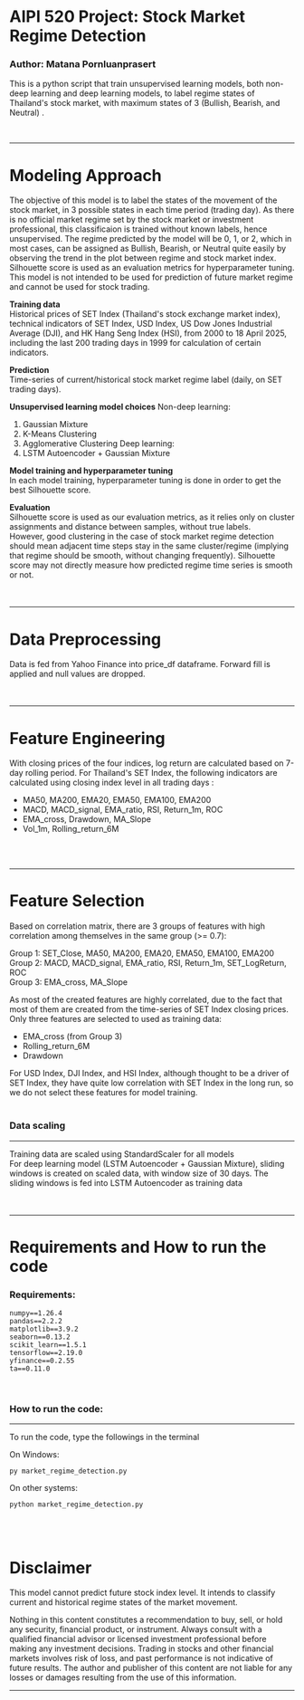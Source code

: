 # AIPI 520 Project: Stock Market Regime Detection
### **Author**: Matana Pornluanprasert<br>

This is a python script that train unsupervised learning models, both non-deep learning and deep learning models, to label regime states of Thailand's stock market, with maximum states of 3 (Bullish, Bearish, and Neutral) .<br>

<br>

***
# Modeling Approach<br>
The objective of this model is to label the states of the movement of the stock market, in 3 possible states in each time period (trading day). As there is no official market regime set by the stock market or investment professional, this classificaion is trained without known labels, hence unsupervised. The regime predicted by the model will be 0, 1, or 2, which in most cases, can be assigned as Bullish, Bearish, or Neutral quite easily by observing the trend in the plot between regime and stock market index. Silhouette score is used as an evaluation metrics for hyperparameter tuning. This model is not intended to be used for prediction of future market regime and cannot be used for stock trading.<br>

**Training data**<br>
Historical prices of SET Index (Thailand's stock exchange market index), technical indicators of SET Index, USD Index, US Dow Jones Industrial Average (DJI), and HK Hang Seng Index (HSI), from 2000 to 18 April 2025, including the last 200 trading days in 1999 for calculation of certain indicators.<br>

**Prediction**<br>
Time-series of current/historical stock market regime label (daily, on SET trading days).<br>

**Unsupervised learning model choices**
Non-deep learning:
1. Gaussian Mixture
2. K-Means Clustering
3. Agglomerative Clustering
Deep learning:
4. LSTM Autoencoder + Gaussian Mixture<br>

**Model training and hyperparameter tuning**<br>
In each model training, hyperparameter tuning is done in order to get the best Silhouette score.<br>

**Evaluation**<br>
Silhouette score is used as our evaluation metrics, as it relies only on cluster assignments and distance between samples, without true labels. <br>
However, good clustering in the case of stock market regime detection should mean adjacent time steps stay in the same cluster/regime (implying that regime should be smooth, without changing frequently). Silhouette score may not directly measure how predicted regime time series is smooth or not.<br>
<br>
<br>

***
# Data Preprocessing<br>
Data is fed from Yahoo Finance into price_df dataframe. Forward fill is applied and null values are dropped.<br>
<br>
<br>

***
# Feature Engineering<br>
With closing prices of the four indices, log return are calculated based on 7-day rolling period.
For Thailand's SET Index, the following indicators are calculated using closing index level in all trading days :
- MA50, MA200, EMA20, EMA50, EMA100, EMA200
- MACD, MACD_signal, EMA_ratio, RSI, Return_1m, ROC
- EMA_cross, Drawdown, MA_Slope
- Vol_1m, Rolling_return_6M
<br>
<br>

***
# Feature Selection
Based on correlation matrix, there are 3 groups of features with high correlation among themselves in the same group (>= 0.7):<br>

Group 1: SET_Close, MA50, MA200, EMA20, EMA50, EMA100, EMA200<br>
Group 2: MACD, MACD_signal, EMA_ratio, RSI, Return_1m, SET_LogReturn, ROC<br>
Group 3: EMA_cross, MA_Slope<br>

As most of the created features are highly correlated, due to the fact that most of them are created from the time-series of SET Index closing prices. Only three features are selected to used as training data: <br>
- EMA_cross (from Group 3)
- Rolling_return_6M
- Drawdown

For USD Index, DJI Index, and HSI Index, although thought to be a driver of SET Index, they have quite low correlation with SET Index in the long run, so we do not select these features for model training. <br>
<br>

### **Data scaling**
***
Training data are scaled using StandardScaler for all models<br>
For deep learning model (LSTM Autoencoder + Gaussian Mixture), sliding windows is created on scaled data, with window size of 30 days. The sliding windows is fed into LSTM Autoencoder as training data<br>
<br>
<br>

***

# Requirements and How to run the code

### **Requirements**:<br>
```
numpy==1.26.4
pandas==2.2.2
matplotlib==3.9.2
seaborn==0.13.2
scikit_learn==1.5.1
tensorflow==2.19.0
yfinance==0.2.55
ta==0.11.0
```
<br>

### **How to run the code**:<br>
***
To run the code, type the followings in the terminal<br>

On Windows:<br>

```
py market_regime_detection.py
```

On other systems:<br>

```
python market_regime_detection.py
```

<br>
<br>

# Disclaimer
This model cannot predict future stock index level. It intends to classify current and historical regime states of the market movement.

Nothing in this content constitutes a recommendation to buy, sell, or hold any security, financial product, or instrument.
Always consult with a qualified financial advisor or licensed investment professional before making any investment decisions.
Trading in stocks and other financial markets involves risk of loss, and past performance is not indicative of future results.
The author and publisher of this content are not liable for any losses or damages resulting from the use of this information.

***
